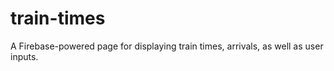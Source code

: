 # train-times
A Firebase-powered page for displaying train times, arrivals, as well as user inputs.
